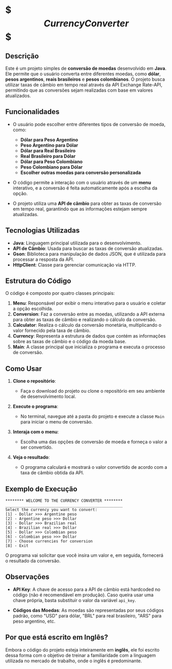 # $$$ Currency Converter $$$

## Descrição

Este é um projeto simples de **conversão de moedas** desenvolvido em **Java**. Ele permite que o usuário converta entre diferentes moedas, como **dólar**, **pesos argentinos**, **reais brasileiros** e **pesos colombianos**. O projeto busca utilizar taxas de câmbio em tempo real através da API Exchange Rate-API, permitindo que as conversões sejam realizadas com base em valores atualizados.

## Funcionalidades

- O usuário pode escolher entre diferentes tipos de conversão de moeda, como:
  - **Dólar para Peso Argentino**
  - **Peso Argentino para Dólar**
  - **Dólar para Real Brasileiro**
  - **Real Brasileiro para Dólar**
  - **Dólar para Peso Colombiano**
  - **Peso Colombiano para Dólar**
  - **Escolher outras moedas para conversão personalizada**
  
- O código permite a interação com o usuário através de um **menu** interativo, e a conversão é feita automaticamente após a escolha da opção.

- O projeto utiliza uma **API de câmbio** para obter as taxas de conversão em tempo real, garantindo que as informações estejam sempre atualizadas.

## Tecnologias Utilizadas

- **Java**: Linguagem principal utilizada para o desenvolvimento.
- **API de Câmbio**: Usada para buscar as taxas de conversão atualizadas.
- **Gson**: Biblioteca para manipulação de dados JSON, que é utilizada para processar a resposta da API.
- **HttpClient**: Classe para gerenciar comunicação via HTTP.

## Estrutura do Código

O código é composto por quatro classes principais:

1. **Menu**: Responsável por exibir o menu interativo para o usuário e coletar a opção escolhida.
2. **Conversion**: Faz a conversão entre as moedas, utilizando a API externa para obter as taxas de câmbio e realizando o cálculo da conversão.
3. **Calculator**: Realiza o cálculo da conversão monetária, multiplicando o valor fornecido pela taxa de câmbio.
4. **Currency**: Representa a estrutura de dados que contém as informações sobre as taxas de câmbio e o código da moeda base.
5. **Main**: A classe principal que inicializa o programa e executa o processo de conversão.

## Como Usar

1. **Clone o repositório**:
   - Faça o download do projeto ou clone o repositório em seu ambiente de desenvolvimento local.
   
2. **Execute o programa**:
   - No terminal, navegue até a pasta do projeto e execute a classe `Main` para iniciar o menu de conversão.
   
3. **Interaja com o menu**:
   - Escolha uma das opções de conversão de moeda e forneça o valor a ser convertido.

4. **Veja o resultado**:
   - O programa calculará e mostrará o valor convertido de acordo com a taxa de câmbio obtida da API.

## Exemplo de Execução

```
******** WELCOME TO THE CURRENCY CONVERTER ********
___________________________________________________
Select the currency you want to convert:
[1] - Dollar >>> Argentine peso
[2] - Argentine peso >>> Dollar
[3] - Dollar >>> Brazilian real
[4] - Brazilian real >>> Dollar
[5] - Dollar >>> Colombian peso
[6] - Colombian peso >>> Dollar
[7] - Choose currencies for conversion
[8] - Exit
```

O programa vai solicitar que você insira um valor e, em seguida, fornecerá o resultado da conversão.

## Observações

- **API Key**: A chave de acesso para a API de câmbio está hardcoded no código (não é recomendável em produção). Caso queira usar uma chave própria, basta substituir o valor da variável `api_key`.
  
- **Códigos das Moedas**: As moedas são representadas por seus códigos padrão, como "USD" para dólar, "BRL" para real brasileiro, "ARS" para peso argentino, etc.

## Por que está escrito em Inglês?

Embora o código do projeto esteja inteiramente em **inglês**, ele foi escrito dessa forma com o objetivo de treinar a familiaridade com a linguagem utilizada no mercado de trabalho, onde o inglês é predominante.

